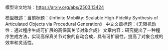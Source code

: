 模型论文地址：https://arxiv.org/abs/2503.13424

模型概述：当前标题：《Infinite Mobility: Scalable High-Fidelity Synthesis of Articulated Objects via Procedural Generation》
中文文章标题：《无限机动性：通过程序生成可扩展的高保真关节对象合成》
文章内容：研究提出了一种程序生成方法，实现高保真关节对象的自动合成，具有可扩展性，提高了对象合成的效率和灵活性。

